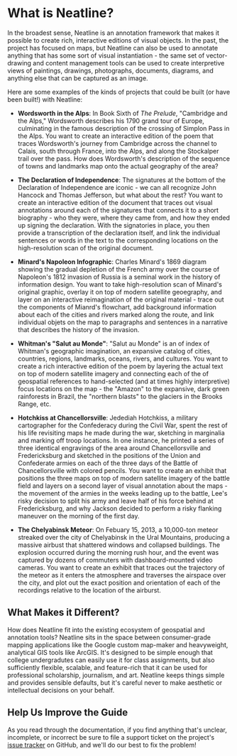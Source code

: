 # What is Neatline?

In the broadest sense, Neatline is an annotation framework that makes it possible to create rich, interactive editions of visual objects. In the past, the project has focused on maps, but Neatline can also be used to annotate anything that has some sort of visual instantiation - the same set of vector-drawing and content management tools can be used to create interpretive views of paintings, drawings, photographs, documents, diagrams, and anything else that can be captured as an image.

Here are some examples of the kinds of projects that could be built (or have been built!) with Neatline:

  - **Wordsworth in the Alps**: In Book Sixth of _The Prelude_, "Cambridge and the Alps," Wordsworth describes his 1790 grand tour of Europe, culminating in the famous description of the crossing of Simplon Pass in the Alps. You want to create an interactive edition of the poem that traces Wordsworth's journey from Cambridge across the channel to Calais, south through France, into the Alps, and along the Stockalper trail over the pass. How does Wordsworth's description of the sequence of towns and landmarks map onto the actual geography of the area?

  - **The Declaration of Independence**: The signatures at the bottom of the Declaration of Independence are iconic - we can all recognize John Hancock and Thomas Jefferson, but what about the rest? You want to create an interactive edition of the document that traces out visual annotations around each of the signatures that connects it to a short biography - who they were, where they came from, and how they ended up signing the declaration. With the signatories in place, you then provide a transcription of the declaration itself, and link the individual sentences or words in the text to the corresponding locations on the high-resolution scan of the original document.

  - **Minard's Napoleon Infographic**: Charles Minard's 1869 diagram showing the gradual depletion of the French army over the course of Napoleon's 1812 invasion of Russia is a seminal work in the history of information design. You want to take high-resolution scan of Minard's original graphic, overlay it on top of modern satellite geoegraphy, and layer on an interactive reimagination of the original material - trace out the components of Mianrd's flowchart, add background information about each of the cities and rivers marked along the route, and link individual objets on the map to paragraphs and sentences in a narrative that describes the history of the invasion.

  - **Whitman's "Salut au Monde"**: "Salut au Monde" is an of index of Whitman's geographic imagination, an expansive catalog of cities, countries, regions, landmarks, oceans, rivers, and cultures. You want to create a rich interactive edition of the poem by layering the actual text on top of modern satellite imagery and connecting each of the of geospatial references to hand-selected (and at times highly interpretive) focus locations on the map - the "Amazon" to the expansive, dark green rainforests in Brazil, the "northern blasts" to the glaciers in the Brooks Range, etc.

  - **Hotchkiss at Chancellorsville**: Jedediah Hotchkiss, a military cartographer for the Confederacy during the Civil War, spent the rest of his life revisiting maps he made during the war, sketching in marginalia and marking off troop locations. In one instance, he  printed a series of three identical engravings of the area around Chancellorsville and Fredericksburg and sketched in the positions of the Union and Confederate armies on each of the three days of the Battle of Chancellorsville with colored pencils. You want to create an exhibit that positions the three maps on top of modern satellite imagery of the battle field and layers on a second layer of visual annotation about the maps - the movement of the armies in the weeks leading up to the battle, Lee's risky decision to split his army and leave half of his force behind at Fredericksburg, and why Jackson decided to perform a risky flanking maneuver on the morning of the first day.

  - **The Chelyabinsk Meteor**: On Febuary 15, 2013, a 10,000-ton meteor streaked over the city of Chelyabinsk in the Ural Mountains, producing a massive airbust that shattered windows and collapsed buildings. The explosion occurred during the morning rush hour, and the event was captured by dozens of commuters with dashboard-mounted video cameras. You want to create an exhibit that traces out the trajectory of the meteor as it enters the atmosphere and traverses the airspace over the city, and plot out the exact position and orientation of each of the recordings relative to the location of the airburst.

## What Makes it Different?

How does Neatline fit into the existing ecosystem of geospatial and annotation tools? Neatline sits in the space between consumer-grade mapping applications like the Google custom map-maker and heavyweight, analytical GIS tools like ArcGIS. It's designed to be simple enough that college undergradutes can easily use it for class assignments, but also sufficiently flexible, scalable, and feature-rich that it can be used for professional scholarship, journalism, and art. Neatline keeps things simple and provides sensible defaults, but it's careful never to make aesthetic or intellectual decisions on your behalf.

## Help Us Improve the Guide

As you read through the documentation, if you find anything that's unclear, incomplete, or incorrect be sure to file a support ticket on the project's [issue tracker](https://github.com/scholarslab/Neatline/issues) on GitHub, and we'll do our best to fix the problem!

